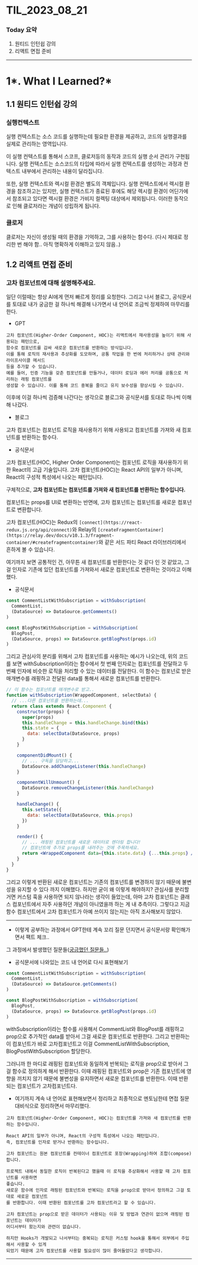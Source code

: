 # TIL_2023_08_21

### Today 요약

1. 원티드 인턴쉽 강의
2. 리액트 면접 준비

---

# 1*. What I Learned?*

## 1.1 원티드 인턴쉽 강의

### 실행컨텍스트

실행 컨텍스트는 소스 코드를 실행하는데 필요한 환경을 제공하고, 코드의 실행결과를 실제로 관리하는 영역입니다.

이 실행 컨텍스트를 통해서 스코프, 클로저등의 동작과 코드의 실행 순서 관리가 구현됩니다. 실행 컨텍스트는 소스코드의 타입에 따라서 실행 컨텍스트를 생성하는 과정과 컨텍스트 내부에서 관리하는 내용이 달라집니다.

또한, 실행 컨텍스트와 렉시컬 환경은 별도의 객체입니다. 실행 컨텍스트에서 렉시컬 환경을 참조하고는 있지만, 실행 컨텍스트가 종료된 후에도 해당 렉시컬 환경이 어딘가에서 참조되고 있다면 렉시컬 환경은 가비지 컬렉팅 대상에서 제외됩니다. 이러한 동작으로 인해 클로저라는 개념이 성립하게 됩니다.

### 클로저

클로저는 자신이 생성될 때의 환경을 기억하고, 그를 사용하는 함수다. (다시 제대로 정리한 번 해야 함.. 아직 명확하게 이해하고 있지 않음..)

## 1.2 리액트 면접 준비

### 고차 컴포넌트에 대해 설명해주세요.

일단 이럴때는 항상 AI에게 먼저 빠르게 정리를 요청한다. 그리고 나서 블로그, 공식문서를 토대로 내가 궁금한 걸 하나씩 해결해 나가면서 내 언어로 조금씩 정제하여 마무리를 한다.

- GPT

```
고차 컴포넌트(Higher-Order Component, HOC)는 리액트에서 재사용성을 높이기 위해 사용되는 패턴으로,
함수로 컴포넌트를 감싸 새로운 컴포넌트를 반환하는 방식입니다.
이를 통해 로직의 재사용과 추상화를 도모하며, 공통 작업을 한 번에 처리하거나 상태 관리와 라이프사이클 메서드
등을 추가할 수 있습니다.
예를 들어, 인증 기능을 갖춘 컴포넌트를 만들거나, 데이터 로딩과 에러 처리를 공통으로 처리하는 래핑 컴포넌트를
생성할 수 있습니다. 이를 통해 코드 중복을 줄이고 유지 보수성을 향상시킬 수 있습니다.
```

이후에 이걸 하나씩 검증해 나간다는 생각으로 블로그와 공식문서를 토대로 하나씩 이해해 나갔다.

- 블로그

고차 컴포넌트는 컴포넌트 로직을 재사용하기 위해 사용되고 컴포넌트를 가져와 새 컴포넌트를 반환하는 함수다.

- 공식문서

고차 컴포넌트(HOC, Higher Order Component)는 컴포넌트 로직을 재사용하기 위한 React의 고급 기술입니다. 고차 컴포넌트(HOC)는 React API의 일부가 아니며, React의 구성적 특성에서 나오는 패턴입니다.

구체적으로, **고차 컴포넌트는 컴포넌트를 가져와 새 컴포넌트를 반환하는 함수입니다.**

컴포넌트는 props를 UI로 변환하는 반면에, 고차 컴포넌트는 컴포넌트를 새로운 컴포넌트로 변환합니다.

고차 컴포넌트(HOC)는 Redux의 `[connect](https://react-redux.js.org/api/connect)`와 Relay의 `[createFragmentContainer](https://relay.dev/docs/v10.1.3/fragment-container/#createfragmentcontainer)`와 같은 서드 파티 React 라이브러리에서 흔하게 볼 수 있습니다.

여기까지 보면 공통적인 건, 아무튼 새 컴포넌트를 반환한다는 것 같다 인 것 같았고, 그걸 인자로 기존에 있던 컴포넌트를 가져와서 새로운 컴포넌트로 변환하는 것이라고 이해했다.

- 공식문서

```jsx
const CommentListWithSubscription = withSubscription(
  CommentList,
  (DataSource) => DataSource.getComments()
)

const BlogPostWithSubscription = withSubscription(
  BlogPost,
  (DataSource, props) => DataSource.getBlogPost(props.id)
)
```

그리고 관심사의 분리를 위해서 고차 컴포넌트를 사용하는 예시가 나오는데, 위의 코드를 보면 withSubscription이라는 함수에서 첫 번째 인자로는 컴포넌트를 전달하고 두 번째 인자에 비슷한 로직을 처리할 수 있는 데이터를 전달한다. 이 함수는 컴포넌로 받은 매개변수를 래핑하고 전달된 data를 통해서 새로운 컴포넌트를 반환한다.

```jsx
// 이 함수는 컴포넌트를 매개변수로 받고..
function withSubscription(WrappedComponent, selectData) {
  // ...다른 컴포넌트를 반환하는데...
  return class extends React.Component {
    constructor(props) {
      super(props)
      this.handleChange = this.handleChange.bind(this)
      this.state = {
        data: selectData(DataSource, props)
      }
    }

    componentDidMount() {
      // ... 구독을 담당하고...
      DataSource.addChangeListener(this.handleChange)
    }

    componentWillUnmount() {
      DataSource.removeChangeListener(this.handleChange)
    }

    handleChange() {
      this.setState({
        data: selectData(DataSource, this.props)
      })
    }

    render() {
      // ... 래핑된 컴포넌트를 새로운 데이터로 렌더링 합니다!
      // 컴포넌트에 추가로 props를 내려주는 것에 주목하세요.
      return <WrappedComponent data={this.state.data} {...this.props} />
    }
  }
}
```

그리고 이렇게 반환된 새로운 컴포넌트는 기존의 컴포넌트를 변경하지 않기 때문에 불변성을 유지할 수 있다 까지 이해했다. 하지만 굳이 왜 이렇게 해야하지? 관심사를 분리할거면 커스텀 훅을 사용하면 되지 않나라는 생각이 들었는데, 아마 고차 컴포넌트는 클래스 컴포넌트에서 자주 사용하던 개념이 아니였을까 하는 게 내 추측이다. 그렇다고 지금 함수 컴포넌트에서 고차 컴포넌트가 아예 쓰이지 않는지는 아직 조사해보지 않았다.

---

- 이렇게 공부하는 과정에서 GPT한테 계속 꼬리 질문 던지면서 공식문서랑 확인해가면서 팩트 체크..

그 과정에서 발생했던 질문들([궁금했던 질문들..](https://www.notion.so/3d2413bf37c4497b8c9c95f5ecfba568?pvs=21))

- 공식문서에 나와있는 코드 내 언어로 다시 표현해보기

```jsx
const CommentListWithSubscription = withSubscription(
  CommentList,
  (DataSource) => DataSource.getComments()
)

const BlogPostWithSubscription = withSubscription(
  BlogPost,
  (DataSource, props) => DataSource.getBlogPost(props.id)
)
```

withSubscription이라는 함수를 사용해서 CommentList와 BlogPost를 래핑하고 prop으로 추가적인 data를 받아서 그걸 새로운 컴포넌트로 반환한다. 그리고 반환하는 이 컴포넌트가 바로 고차컴포넌트고 이걸 CommentListWithSubscription, BlogPostWithSubscription 할당한다.

그러니까 한 마디로 래핑된 컴포넌트와 동일하게 반복되는 로직을 prop으로 받아서 그걸 함수로 정의하게 해서 반환한다. 이때 래핑된 컴포넌트와 prop은 기존 컴포넌트에 영향을 끼치지 않기 때문에 불변성을 유지하면서 새로운 컴포넌트를 반환한다. 이때 반환되는 컴포넌트가 고차컴포넌트다.

- 여기까지 계속 내 언어로 표현해보면서 정리하고 최종적으로 멘토님한테 면접 질문 대비식으로 정리하면서 마무리했다.

```
고차 컴포넌트(Higher-Order Component, HOC)는 컴포넌트를 가져와 새 컴포넌트를 반환하는 함수입니다.

React API의 일부가 아니며, React의 구성적 특성에서 나오는 패턴입니다.
즉, 컴포넌트를 인자로 받거나 반환하는 함수입니다.

고차 컴포넌트는 원본 컴포넌트를 컨테이너 컴포넌트로 포장(Wrapping)하여 조합(compose)합니다.

프로젝트 내에서 동일한 로직이 반복된다고 했을때 이 로직을 추상화해서 사용할 때 고차 컴포넌트를 사용하면
좋습니다.
새로운 함수에 인자로 래핑된 컴포넌트와 반복되는 로직을 prop으로 받아서 정의하고 그걸 토대로 새로운 컴포넌트
를 반환합니다. 이때 반환된 컴포넌트를 고차 컴포넌트라고 할 수 있습니다.

고차 컴포넌트는 prop으로 받은 데이터가 사용되는 이유 및 방법과 연관이 없으며 래핑된 컴포넌트는 데이터가
어디서부터 왔는지와 관련이 없습니다.

하지만 Hooks가 개발되고 나서부터는 중복되는 로직은 커스텀 hook을 통해서 외부에서 주입해서 사용할 수 있게
되었기 때문에 고차 컴포넌트를 사용할 필요성이 많이 줄어들었다고 생각합니다.
```

---
